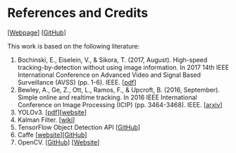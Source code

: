 # References and Credits

[[Webpage](https://adipandas.github.io/multi-object-tracker/)]
[[GitHub](https://github.com/adipandas/multi-object-tracker)]

This work is based on the following literature:

1. Bochinski, E., Eiselein, V., & Sikora, T. (2017, August). High-speed tracking-by-detection without using image information. In 2017 14th IEEE International Conference on Advanced Video and Signal Based Surveillance (AVSS) (pp. 1-6). IEEE. [[pdf](http://elvera.nue.tu-berlin.de/files/1517Bochinski2017.pdf)]
2. Bewley, A., Ge, Z., Ott, L., Ramos, F., & Upcroft, B. (2016, September). Simple online and realtime tracking. In 2016 IEEE International Conference on Image Processing (ICIP) (pp. 3464-3468). IEEE. [[arxiv](https://arxiv.org/abs/1602.00763)]
3. YOLOv3. [[pdf](https://pjreddie.com/media/files/papers/YOLOv3.pdf)][[website](https://pjreddie.com/darknet/yolo/)]
4. Kalman Filter. [[wiki](https://en.wikipedia.org/wiki/Kalman_filter)]
5. TensorFlow Object Detection API [[GitHub](https://github.com/tensorflow/models/tree/master/research/object_detection)]
6. Caffe [[website](https://caffe.berkeleyvision.org/)][[GitHub](https://github.com/BVLC/caffe)]
7. OpenCV. [[GitHub](https://github.com/opencv/opencv)] [[Website](https://opencv.org/)]